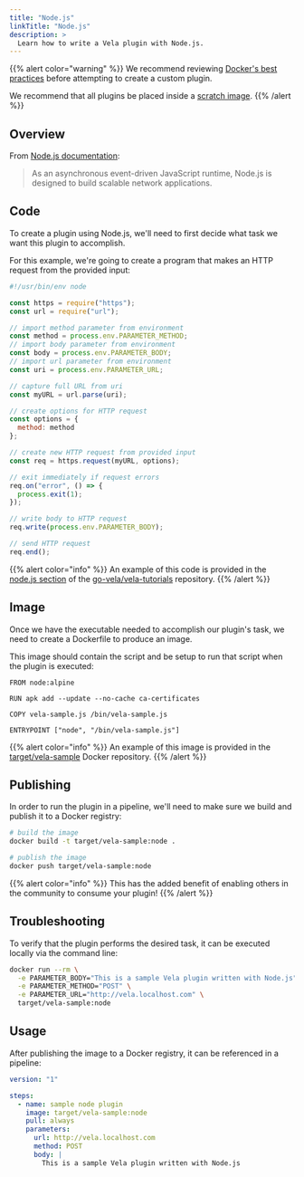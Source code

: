 ```yaml
---
title: "Node.js"
linkTitle: "Node.js"
description: >
  Learn how to write a Vela plugin with Node.js.
---
```


{{% alert color="warning" %}}
We recommend reviewing [Docker's best practices](https://docs.docker.com/develop/develop-images/dockerfile_best-practices/) before attempting to create a custom plugin.

We recommend that all plugins be placed inside a [scratch image](https://hub.docker.com/_/scratch).
{{% /alert %}}

## Overview

From [Node.js documentation](https://nodejs.org/):

> As an asynchronous event-driven JavaScript runtime, Node.js is designed to build scalable network applications.

## Code

To create a plugin using Node.js, we'll need to first decide what task we want this plugin to accomplish.

For this example, we're going to create a program that makes an HTTP request from the provided input:

```javascript
#!/usr/bin/env node

const https = require("https");
const url = require("url");

// import method parameter from environment
const method = process.env.PARAMETER_METHOD;
// import body parameter from environment
const body = process.env.PARAMETER_BODY;
// import url parameter from environment
const uri = process.env.PARAMETER_URL;

// capture full URL from uri
const myURL = url.parse(uri);

// create options for HTTP request
const options = {
  method: method
};

// create new HTTP request from provided input
const req = https.request(myURL, options);

// exit immediately if request errors
req.on("error", () => {
  process.exit(1);
});

// write body to HTTP request
req.write(process.env.PARAMETER_BODY);

// send HTTP request
req.end();
```

{{% alert color="info" %}}
An example of this code is provided in the [node.js section](https://github.com/go-vela/vela-tutorials/tree/master/plugins/node.js) of the [go-vela/vela-tutorials](https://github.com/go-vela/vela-tutorials/tree/master/plugins) repository.
{{% /alert %}}

## Image

Once we have the executable needed to accomplish our plugin's task, we need to create a Dockerfile to produce an image.

This image should contain the script and be setup to run that script when the plugin is executed:

```docker
FROM node:alpine

RUN apk add --update --no-cache ca-certificates

COPY vela-sample.js /bin/vela-sample.js

ENTRYPOINT ["node", "/bin/vela-sample.js"]
```

{{% alert color="info" %}}
An example of this image is provided in the [target/vela-sample](https://hub.docker.com/r/target/vela-sample) Docker repository.
{{% /alert %}}

## Publishing

In order to run the plugin in a pipeline, we'll need to make sure we build and publish it to a Docker registry:

```sh
# build the image
docker build -t target/vela-sample:node .

# publish the image
docker push target/vela-sample:node
```

{{% alert color="info" %}}
This has the added benefit of enabling others in the community to consume your plugin!
{{% /alert %}}

## Troubleshooting

To verify that the plugin performs the desired task, it can be executed locally via the command line:

```sh
docker run --rm \
  -e PARAMETER_BODY="This is a sample Vela plugin written with Node.js" \
  -e PARAMETER_METHOD="POST" \
  -e PARAMETER_URL="http://vela.localhost.com" \
  target/vela-sample:node
```

## Usage

After publishing the image to a Docker registry, it can be referenced in a pipeline:

```yaml
version: "1"

steps:
  - name: sample node plugin
    image: target/vela-sample:node
    pull: always
    parameters:
      url: http://vela.localhost.com
      method: POST
      body: |
        This is a sample Vela plugin written with Node.js
```
